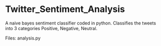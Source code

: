 # Twitter_Sentiment_Analysis
A naive bayes sentiment classifier coded in python. Classifies the tweets into 3 categories Positive, Negative, Neutral. 

Files: 
analysis.py
